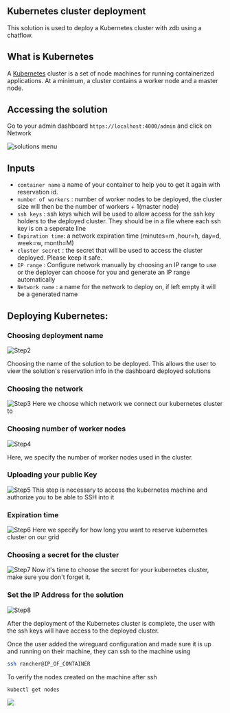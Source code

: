 ## Kubernetes cluster deployment

This solution is used to deploy a Kubernetes cluster with zdb using a chatflow.


## What is Kubernetes
A [Kubernetes](https://kubernetes.io) cluster is a set of node machines for running containerized applications. At a minimum, a cluster contains a worker node and a master node.

## Accessing the solution

Go to your admin dashboard `https://localhost:4000/admin` and click on Network

![solutions menu](./adminmenu.png)


## Inputs

- `container name` a name of your container to help you to get it again with reservation id.
- `number of workers` : number of worker nodes to be deployed, the cluster size will then be the number of workers + 1(master node)
- `ssh keys` : ssh keys which will be used to allow access for the ssh key holders to the deployed cluster. They should be in a file where each ssh key is on a seperate line
- `Expiration time`: a network expiration time (minutes=m ,hour=h, day=d, week=w, month=M)
- `cluster secret` : the secret that will be used to access the cluster deployed. Please keep it safe.
- `IP range` : Configure network manually by choosing an IP range to use or the deployer can choose for you and generate an IP range automatically
- `Network name` : a name for the network to deploy on,  if left empty it will be a generated name


## Deploying Kubernetes:

### Choosing deployment name
![Step2](k8s2.png)

Choosing the name of the solution to be deployed. This allows the user to view the solution's reservation info in the dashboard deployed solutions

### Choosing the network
![Step3](k8s3.png)
Here we choose which network we connect our kubernetes cluster to

### Choosing number of worker nodes
![Step4](k8s4.png)

Here, we specify the number of worker nodes used in the cluster.

### Uploading your public Key 
![Step5](k8s5.png)
This step is necessary to access the kubernetes machine and authorize you to be able to SSH into it

### Expiration time
![Step6](k8s6.png)
Here we specify for how long you want to reserve kubernetes cluster on our grid

### Choosing a secret for the cluster
![Step7](k8s7.png)
Now it's time to choose the secret for your kubernetes cluster, make sure you don't forget it.

### Set the IP Address for the solution
![Step8](k8s8.png)

After the deployment of the Kubernetes cluster is complete, the user with the ssh keys will have access to the deployed cluster.


Once the user added the wireguard configuration and made sure it is up and running on their machine, they can ssh to the machine using
```bash
ssh rancher@IP_OF_CONTAINER
```
To verify the nodes created on the machine after ssh
```bash
kubectl get nodes
```
![](nodes.png)
